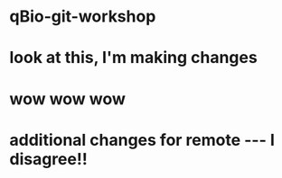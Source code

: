 # qBio-git-workshop


# look at this, I'm making changes
# wow wow wow


# additional changes for remote --- I disagree!!
